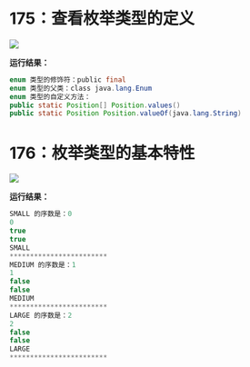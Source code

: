 # 175：查看枚举类型的定义

<img src="http://image.renkaigis.com/keepcoding/2017112701.png">

**运行结果：**

```java
enum 类型的修饰符：public final
enum 类型的父类：class java.lang.Enum
enum 类型的自定义方法：
public static Position[] Position.values()
public static Position Position.valueOf(java.lang.String)
```

# 176：枚举类型的基本特性

<img src="http://image.renkaigis.com/keepcoding/2017112702.png">

**运行结果：**

```java
SMALL 的序数是：0
0 
true 
true
SMALL
************************
MEDIUM 的序数是：1
1 
false 
false
MEDIUM
************************
LARGE 的序数是：2
2 
false 
false
LARGE
************************
```

